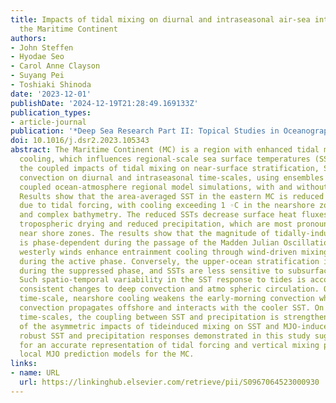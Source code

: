 ```yaml
---
title: Impacts of tidal mixing on diurnal and intraseasonal air-sea interactions in
  the Maritime Continent
authors:
- John Steffen
- Hyodae Seo
- Carol Anne Clayson
- Suyang Pei
- Toshiaki Shinoda
date: '2023-12-01'
publishDate: '2024-12-19T21:28:49.169133Z'
publication_types:
- article-journal
publication: '*Deep Sea Research Part II: Topical Studies in Oceanography*'
doi: 10.1016/j.dsr2.2023.105343
abstract: The Maritime Continent (MC) is a region with enhanced tidal mixing and ocean
  cooling, which influences regional-scale sea surface temperatures (SSTs). We examine
  the coupled impacts of tidal mixing on near-surface stratification, SST, and deep
  convection on diurnal and intraseasonal time-scales, using ensembles of highresolution,
  coupled ocean-atmosphere regional model simulations, with and without tidal forcing.
  Results show that the area-averaged SST in the eastern MC is reduced by 0.20 ◦C
  due to tidal forcing, with cooling exceeding 1 ◦C in the nearshore zones of shallow
  and complex bathymetry. The reduced SSTs decrease surface heat fluxes, leading to
  tropospheric drying and reduced precipitation, which are most pronounced in the
  near­ shore zones. The results show that the magnitude of tidally-induced SST cooling
  is phase-dependent during the passage of the Madden Julian Oscillation (MJO). Strong
  westerly winds enhance entrainment cooling through wind-driven mixing and upwelling
  during the active phase. Conversely, the upper-ocean stratification is enhanced
  during the suppressed phase, and SSTs are less sensitive to subsurface cooling.
  Such spatio-temporal variability in the SST response to tides is accompanied by
  consistent changes to deep convection and atmo­ spheric circulation. On the diurnal
  time-scale, nearshore cooling weakens the early-morning convection when the land-based
  convection propagates offshore and interacts with the cooler SST. On intraseasonal
  time-scales, the coupling between SST and precipitation is strengthened because
  of the asymmetric impacts of tideinduced mixing on SST and MJO-induced winds. The
  robust SST and precipitation responses demonstrated in this study suggest the need
  for an accurate representation of tidal forcing and vertical mixing processes in
  local MJO prediction models for the MC.
links:
- name: URL
  url: https://linkinghub.elsevier.com/retrieve/pii/S0967064523000930
---
```


